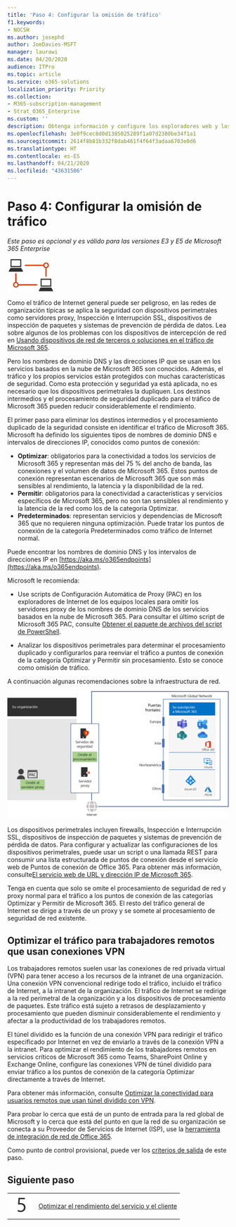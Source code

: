 ```yaml
---
title: 'Paso 4: Configurar la omisión de tráfico'
f1.keywords:
- NOCSH
ms.author: josephd
author: JoeDavies-MSFT
manager: laurawi
ms.date: 04/20/2020
audience: ITPro
ms.topic: article
ms.service: o365-solutions
localization_priority: Priority
ms.collection:
- M365-subscription-management
- Strat_O365_Enterprise
ms.custom: ''
description: Obtenga información y configure los exploradores web y los dispositivos perimetrales para la omisión de tráfico a ubicaciones de confianza de Microsoft 365.
ms.openlocfilehash: 3e0f9cec8d0d1385025289f1a07d2380be34f1a1
ms.sourcegitcommit: 2614f8b81b332f8dab461f4f64f3adaa6703e0d6
ms.translationtype: HT
ms.contentlocale: es-ES
ms.lasthandoff: 04/21/2020
ms.locfileid: "43631506"
---
```

# <a name="step-4-configure-traffic-bypass"></a>Paso 4: Configurar la omisión de tráfico

*Este paso es opcional y es válido para las versiones E3 y E5 de Microsoft 365 Enterprise*

![Fase 1-Red](../media/deploy-foundation-infrastructure/networking_icon-small.png)

Como el tráfico de Internet general puede ser peligroso, en las redes de organización típicas se aplica la seguridad con dispositivos perimetrales como servidores proxy, Inspección e Interrupción SSL, dispositivos de inspección de paquetes y sistemas de prevención de pérdida de datos.  Lea sobre algunos de los problemas con los dispositivos de intercepción de red en [Usando dispositivos de red de terceros o soluciones en el tráfico de Microsoft 365](https://support.microsoft.com/help/2690045/using-third-party-network-devices-or-solutions-with-office-365).

Pero los nombres de dominio DNS y las direcciones IP que se usan en los servicios basados en la nube de Microsoft 365 son conocidos. Además, el tráfico y los propios servicios están protegidos con muchas características de seguridad. Como esta protección y seguridad ya está aplicada, no es necesario que los dispositivos perimetrales la dupliquen. Los destinos intermedios y el procesamiento de seguridad duplicado para el tráfico de Microsoft 365 pueden reducir considerablemente el rendimiento.

El primer paso para eliminar los destinos intermedios y el procesamiento duplicado de la seguridad consiste en identificar el tráfico de Microsoft 365. Microsoft ha definido los siguientes tipos de nombres de dominio DNS e intervalos de direcciones IP, conocidos como puntos de conexión:

- **Optimizar**: obligatorios para la conectividad a todos los servicios de Microsoft 365 y representan más del 75 % del ancho de banda, las conexiones y el volumen de datos de Microsoft 365. Estos puntos de conexión representan escenarios de Microsoft 365 que son más sensibles al rendimiento, la latencia y la disponibilidad de la red.
- **Permitir**: obligatorios para la conectividad a características y servicios específicos de Microsoft 365, pero no son tan sensibles al rendimiento y la latencia de la red como los de la categoría Optimizar.
 - **Predeterminados**: representan servicios y dependencias de Microsoft 365 que no requieren ninguna optimización. Puede tratar los puntos de conexión de la categoría Predeterminados como tráfico de Internet normal.

Puede encontrar los nombres de dominio DNS y los intervalos de direcciones IP en [https://aka.ms/o365endpoints](https://aka.ms/o365endpoints).

Microsoft le recomienda:

- Use scripts de Configuración Automática de Proxy (PAC) en los exploradores de Internet de los equipos locales para omitir los servidores proxy de los nombres de dominio DNS de los servicios basados en la nube de Microsoft 365.  Para consultar el último script de Microsoft 365 PAC, consulte [Obtener el paquete de archivos del script de PowerShell](https://docs.microsoft.com/office365/enterprise/managing-office-365-endpoints#use-a-pac-file-for-direct-routing-of-vital-office-365-traffic). 

- Analizar los dispositivos perimetrales para determinar el procesamiento duplicado y configurarlos para reenviar el tráfico a puntos de conexión de la categoría Optimizar y Permitir sin procesamiento. Esto se conoce como omisión de tráfico. 

A continuación algunas recomendaciones sobre la infraestructura de red.

![Recomendaciones para optimizar el tráfico local](../media/networking-configure-proxies-firewalls/bypassing-edge-devices.png)

Los dispositivos perimetrales incluyen firewalls, Inspección e Interrupción SSL, dispositivos de inspección de paquetes y sistemas de prevención de pérdida de datos. Para configurar y actualizar las configuraciones de los dispositivos perimetrales, puede usar un script o una llamada REST para consumir una lista estructurada de puntos de conexión desde el servicio web de Puntos de conexión de Office 365. Para obtener más información, consulte[El servicio web de URL y dirección IP de Microsoft 365](https://docs.microsoft.com/office365/enterprise/office-365-ip-web-service).

Tenga en cuenta que solo se omite el procesamiento de seguridad de red y proxy normal para el tráfico a los puntos de conexión de las categorías Optimizar y Permitir de Microsoft 365. El resto del tráfico general de Internet se dirige a través de un proxy y se somete al procesamiento de seguridad de red existente.

## <a name="optimizing-traffic-for-remote-workers-that-use-vpn-connections"></a>Optimizar el tráfico para trabajadores remotos que usan conexiones VPN

Los trabajadores remotos suelen usar las conexiones de red privada virtual (VPN) para tener acceso a los recursos de la intranet de una organización. Una conexión VPN convencional redirige todo el tráfico, incluido el tráfico de Internet, a la intranet de la organización. El tráfico de Internet se redirige a la red perimetral de la organización y a los dispositivos de procesamiento de paquetes. Este tráfico está sujeto a retrasos de desplazamiento y procesamiento que pueden disminuir considerablemente el rendimiento y afectar a la productividad de los trabajadores remotos. 

El túnel dividido es la función de una conexión VPN para redirigir el tráfico especificado por Internet en vez de enviarlo a través de la conexión VPN a la intranet. Para optimizar el rendimiento de los trabajadores remotos en servicios críticos de Microsoft 365 como Teams, SharePoint Online y Exchange Online, configure las conexiones VPN de túnel dividido para enviar tráfico a los puntos de conexión de la categoría Optimizar directamente a través de Internet. 

Para obtener más información, consulte [Optimizar la conectividad para usuarios remotos que usan túnel dividido con VPN](https://docs.microsoft.com/office365/enterprise/office-365-vpn-split-tunnel).

Para probar lo cerca que está de un punto de entrada para la red global de Microsoft y lo cerca que está del punto en que la red de su organización se conecta a su Proveedor de Servicios de Internet (ISP), use la [herramienta de integración de red de Office 365](https://connectivity.office.com/).

Como punto de control provisional, puede ver los [criterios de salida](networking-exit-criteria.md#crit-networking-step4) de este paso.

## <a name="next-step"></a>Siguiente paso

|||
|:-------|:-----|
|![Paso 5](../media/stepnumbers/Step5.png)|[Optimizar el rendimiento del servicio y el cliente](networking-optimize-tcp-performance.md) |



